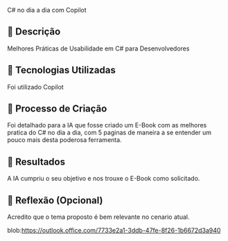 
C# no dia a dia com Copilot

## 📒 Descrição
Melhores Práticas de Usabilidade em C# para Desenvolvedores

## 🤖 Tecnologias Utilizadas
Foi utilizado Copilot

## 🧐 Processo de Criação
Foi detalhado para a IA que fosse criado um E-Book com as melhores pratica do C# no dia a dia,
com 5 paginas de maneira a se entender um pouco mais desta poderosa ferramenta.

## 🚀 Resultados
A IA cumpriu o seu objetivo e nos trouxe o E-Book como solicitado.

## 💭 Reflexão (Opcional)
Acredito que o tema proposto é bem relevante no cenario atual.

blob:https://outlook.office.com/7733e2a1-3ddb-47fe-8f26-1b6672d3a940
